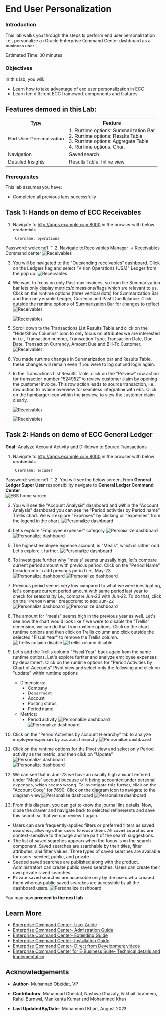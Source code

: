 # End User Personalization


### Introduction

This lab walks you through the steps to perform end user personalization i.e., personalize an Oracle Enterprise Command Center dashboard as a business user

Estimated Time: 30 minutes


### Objectives

In this lab, you will:
* Learn how to take advantage of end user personalization in ECC
* Learn ten different ECC framework components and features 



<!DOCTYPE html>
<html>
<head>
<style>
table {
  font-family: arial, sans-serif;
  border-collapse: collapse;
  width: 100%;
}

td, th {
  border: 1px solid #dddddd;
  text-align: left;
  padding: 8px;
}

tr:nth-child(even) {
  background-color: #dddddd;
}
style="white-space:pre-wrap; word-wrap:break-word"
</style>
</head>
<body>

<h2>Features demoed in this Lab:</h2>

<table>
  <tr>
    <th>Type</th>
    <th>Feature</th>
    
  </tr>

  <tr>
    <td>End User Personalization</td>
    <td> 
    1.  Runtime options: Summarization Bar<br/>
    2.  Runtime options: Results Table<br/>
    3.  Runtime options: Aggregate Table<br/>
    4.  Runtime options: Chart<br/>
     
   
  </tr>
    <tr>
    <td>Navigation</td>
    <td> 
    Saved search <br/>
 
     
   
  </tr>
        <tr>
    <td>Detailed Insights</td>
    <td> 
    Results Table: Inline view <br/>
 
     
   
  </tr>

</table>
</body>
</html>


### Prerequisites 

This lab assumes you have:
* Completed all previous labs successfully 


  

## Task 1: Hands on demo of ECC Receivables

1. Navigate to http://apps.example.com:8000 in the browser with below credentials 


    ```
  	 Username: operations
Password: welcome1
    ```
2. Navigate to Receivables Manager -> Receivables Command center 
    ![Receivables](../images/r1.png "Receivables")

3. You will be navigated to the "Outstanding receivables" dashboard. Click on the Ledgers flag and select "Vision Operations (USA)" Ledger from the pop up.
    ![Receivables](../images/r2.png "Receivables")


6. We want to focus on only Past-due invoices, so from the Summarization bar lets only display metrics/dimensions/flags which are relevant to us. Click on the runtime options (three vertical dots) for Summarization Bar and then only enable Ledger, Currency and Past-Due Balance. Click outside the runtime options of Summarization Bar for changes to reflect.
    ![Receivables](../images/r01.png "Receivables")

    ![Receivables](../images/r0190.png "Receivables")


9. Scroll down to the Transactions List Results Table and click on the "Hide/Show Columns" icon to only focus on attributes we are interested in i.e., Transaction number, Transaction Type, Transaction Date, Due Date, Transaction Currency, Amount Due and Bill-To Customer.
    ![Receivables](../images/r09.png "Receivables")

10. You made runtime changes in Summarization bar and Results Table, these changes will remain even if you were to log out and login again.
10. In the Transactions List Results Table, click on the "Preview" row action for transaction number "524952" to review customer claim by opening the customer invoice. This row action leads to source transaction, i.e., row action to invoice overview for seamless integration with ebs. Click on the hamburger icon within the preview, to view the customer claim clearly.

    ![Receivables](../images/r099.png "Receivables")
    

    ![Receivables](../images/r012.png "Receivables")





## Task 2: Hands on demo of ECC General Ledger


**Goal:** Analyze Account Activity and Drilldown to Source Transactions
1. Navigate to http://apps.example.com:8000 in the browser with below credentials 


    ```
  	 Username: eccuser
Password: welcome1
    ```
2. You will see the below screen,  From **General Ledger Super User** responsibility navigate to **General Ledger Command Center**  
        ![EBS home screen](../images/genz100.png "EBS home screen")

3. You will see the "Account Analysis" dashboard and within the "Account Analysis" dashboard you can see the "Period activities by Period name" Trellis chart. We will explore "Expenses" by clicking on "expenses" from the legend in the chart.
        ![Personalize dashboard](../images/fg1.png "Personalize dashboard")
        


5. Let's explore "Employee expenses" category
        ![Personalize dashboard](../images/fg2.png "Personalize dashboard")
        ![Personalize dashboard](../images/fg30.png "Personalize dashboard")
6. The highest employee expense account, is "Meals", which is rather odd. Let's explore it further.
        ![Personalize dashboard](../images/fg4.png "Personalize dashboard")

7. To investigate further why "meals" seems unusally high, let's compare current period amount with previous period. Click on the "Period Name" breadcrumb to add previous period i.e., May-23
        ![Personalize dashboard](../images/fg5.png "Personalize dashboard")
        ![Personalize dashboard](../images/fg6.png "Personalize dashboard")

8. Previous period seems very low compared to what we were inestigating, let's compare current period amount with same period last year to check for seasonality i.e., compare Jun-23 with Jun-22. To do that, click on the "Period Name" breadcrumb to add Jun-22
        ![Personalize dashboard](../images/fg7.png "Personalize dashboard")
        ![Personalize dashboard](../images/fg8.png "Personalize dashboard")

9. The amount for "meals" seems high in the previous year as well. Let's see how the chart would look like if we were to disable the "Trellis" dimension, we can do that from runtime options. Click on the chart runtime options and then click on Trellis column and click outside the selected "Fiscal Year" to remove the Trellis column.
        ![Trellis column disable](../images/trellis1.png "Trellis column disable")
        ![Trellis column disable](../images/trellis2.png "Trellis column disable")


10. Let's add the Trellis column "Fiscal Year" back again from the same runtime options. Let's explore further and analyze employee expenses by department. Click on the runtime options for "Period Activities by Chart of Accounts" Pivot view and select only the following and click on "update" within runtime options
    * Dimensions:
        * Company
        * Department
        * Account
        * Posting status
        * Period name
    * Metrics:
        * Period activity
        ![Personalize dashboard](../images/fg9.png "Personalize dashboard")
        ![Personalize dashboard](../images/fg10.png "Personalize dashboard")

10. Click on the "Period Activities by Account Hierarchy" tab to analyze employee expenses by account hierarchy
        ![Personalize dashboard](../images/fg11.png "Personalize dashboard")
11. Click on the runtime options for the Pivot view and select only Period activity as the metric, and then click on "Update"
        ![Personalize dashboard](../images/fg12.png "Personalize dashboard")       
        ![Personalize dashboard](../images/fg13.png "Personalize dashboard")

12. We can see that in Jun-23 we have an usually high amount entered under "Meals" account because of it being accounted under personal expenses, which seems wrong. To investigate this further, click on the "Account Code" for 7690. Click on the diagram icon to navigate to the diagram view
        ![Personalize dashboard](../images/y6c.png "Personalize dashboard")
        ![Personalize dashboard](../images/f12.png "Personalize dashboard")


14. From this diagram, you can get to know the journal line details. Now, close the drawer and navigate back to selected refinements and save this search so that we can review it again.
* Users can save frequently-applied filters or preferred filters as saved searches, allowing other users to reuse them. All saved searches are context-sensitive to the page and are part of the search suggestions. 
* The list of saved searches appears when the focus is on the search component. Saved searches are searchable by their titles, filter attributes, and filter values. Three types of saved searches are available for users: seeded, public, and private. 
* Seeded saved searches are published along with the product. Administrators can create public saved searches. Users can create their own private saved searches. 
* Private saved searches are accessible only by the users who created them whereas public saved searches are accessible by all the dashboard users. 
        ![Personalize dashboard](../images/fg15.png "Personalize dashboard")





















 
    






You may now  **proceed to the next lab**

## Learn More
* [Enterprise Command Center- User Guide](https://docs.oracle.com/cd/E26401_01/doc.122/e22956/T27641T671922.htm)
* [Enterprise Command Center- Admistration Guide](https://docs.oracle.com/cd/E26401_01/doc.122/f34732/toc.htm)
* [Enterprise Command Center- Extending Guide](https://docs.oracle.com/cd/E26401_01/doc.122/f21671/T673609T673618.htm)
* [Enterprise Command Center- Installation Guide](https://support.oracle.com/epmos/faces/DocumentDisplay?_afrLoop=264801675930013&id=2495053.1&_afrWindowMode=0&_adf.ctrl-state=1c6rxqpyoj_102)
* [Enterprise Command Center- Direct from Development videos](https://learn.oracle.com/ols/course/ebs-enterprise-command-centers-direct-from-development/50662/60350)
* [Enterprise Command Center for E-Business Suite- Technical details and Implementation](https://mylearn.oracle.com/ou/component/-/117416)

## Acknowledgements

* **Author**- Muhannad Obeidat, VP

* **Contributors**-  Muhannad Obeidat, Nashwa Ghazaly, Mikhail Ibraheem, Rahul Burnwal, Manikanta Kumar and Mohammed Khan

* **Last Updated By/Date**- Mohammed Khan, August 2023

